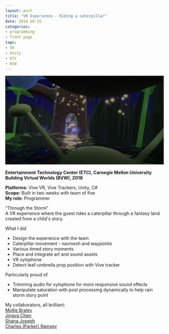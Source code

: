 ```yaml
---
layout: post
title: "VR Experience - Riding a caterpillar"
date: 2018-10-15
categories:
- programming
- front page
tags:
- VR
- Unity
- ETC
- BVW
---
```


![Screenshot](/assets/posts/images/storm.jpg)

**Entertainment Technology Center (ETC), Carnegie Mellon University**    
**Building Virtual Worlds (BVW), 2018**  

**Platforms:** Vive VR, Vive Trackers, Unity, C#  
**Scope:** Built in two weeks with team of five  
**My role:** Programmer

“Through the Storm”  
A VR experience where the guest rides a caterpillar through a fantasy land created from a child's story.

<!-- more -->

What I did
* Design the experience with the team
* Caterpillar movement - navmesh and waypoints
* Various timed story moments
* Place and integrate art and sound assets
* VR xylophone
* Detect leaf-umbrella prop position with Vive tracker

Particularly proud of
* Trimming audio for xylophone for more responsive sound effects
* Manipulate saturation with post processing dynamically to help rain storm story point

My collaborators, all brilliant:  
[Mollie Braley](https://www.etc.cmu.edu/blog/author/mbraley/)  
[Jingya	Chen](https://www.etc.cmu.edu/blog/author/jingyach/)  
[Shana Joseph](https://www.etc.cmu.edu/blog/author/skjoseph/)  
[Charles (Parker) Ramsey](https://www.etc.cmu.edu/blog/author/cramsey/)  

